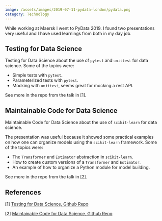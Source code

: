 ```yaml
---
image: /assets/images/2019-07-11-pydata-london/pydata.png
category: Technology
---
```


While working at Maersk I went to PyData 2019. I found two presentations very useful and I have used learnings from both in my day job. <!--more-->

## Testing for Data Science 

Testing for Data Science about the use of `pytest` and `unittest` for data science. Some of the topics were:

- Simple tests with `pytest`.
- Parameterized tests with `pytest`.
- Mocking with `unittest`, seems great for mocking a rest API.

See more in the repo from the talk in [1].

## Maintainable Code for Data Science

Maintainable Code for Data Science about the use of `scikit-learn` for data science. 

The presentation was useful because it showed some practical examples on how one can organize models using the `scikit-learn` framework. Some of the topics were:

- The `Transformer` and `Estimator` abstraction in `scikit-learn`.
- How to create custom versions of a `Transformer` and `Estimator`.
- An example of how to organize a Python module for model building.

See more in the repo from the talk in [2].

## References

[1] [Testing for Data Science, Github Repo](https://github.com/laegsgaardTroels/pydata-testing-for-data-science)

[2] [Maintainable Code for Data Science, Github Repo](https://github.com/laegsgaardTroels/pydata-testing-for-data-science)

